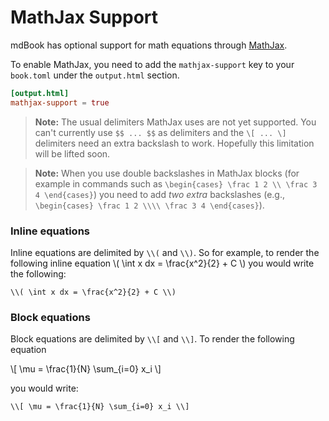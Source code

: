 # MathJax Support

mdBook has optional support for math equations through
[MathJax](https://www.mathjax.org/).

To enable MathJax, you need to add the `mathjax-support` key to your `book.toml`
under the `output.html` section.

```toml
[output.html]
mathjax-support = true
```

>**Note:** The usual delimiters MathJax uses are not yet supported. You can't
currently use `$$ ... $$` as delimiters and the `\[ ... \]` delimiters need an
extra backslash to work. Hopefully this limitation will be lifted soon.

>**Note:** When you use double backslashes in MathJax blocks (for example in
> commands such as `\begin{cases} \frac 1 2 \\ \frac 3 4 \end{cases}`) you need
> to add _two extra_ backslashes (e.g., `\begin{cases} \frac 1 2 \\\\ \frac 3 4
> \end{cases}`).

### Inline equations

Inline equations are delimited by `\\(` and `\\)`. So for example, to render the
following inline equation \\( \int x dx = \frac{x^2}{2} + C \\) you would write
the following:

```text
\\( \int x dx = \frac{x^2}{2} + C \\)
```

### Block equations

Block equations are delimited by `\\[` and `\\]`. To render the following
equation

\\[ \mu = \frac{1}{N} \sum_{i=0} x_i \\]

you would write:

```text
\\[ \mu = \frac{1}{N} \sum_{i=0} x_i \\]
```
